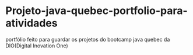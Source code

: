 # Projeto-java-quebec-portfolio-para-atividades
portfólio feito para guardar os projetos do bootcamp java quebec da DIO(Digital Inovation One)
